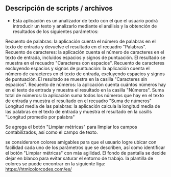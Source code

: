 ## Descripción de scripts / archivos

* Esta aplicación es un analizador de texto con el que el usuario podrá introducir un texto y analizarlo mediante el análisis y la obtención de resultados de los siguientes parámetros: 


Recuento de palabras: la aplicación cuenta el número de palabras en el texto de entrada y devuelve el resultado en el recuadro "Palabras".
Recuento de caracteres: la aplicación cuenta el número de caracteres en el texto de entrada, incluidos espacios y signos de puntuación. El resultado se muestra en el recuadro "Caracteres con espacios".
Recuento de caracteres excluyendo espacios y signos de puntuación: la aplicación cuenta el número de caracteres en el texto de entrada, excluyendo espacios y signos de puntuación. El resultado se muestra en la casilla "Caracteres sin espacios".
Recuento de números: la aplicación cuenta cuántos números hay en el texto de entrada y muestra el resultado en la casilla "Números".
Suma total de números: la aplicación suma todos los números que hay en el texto de entrada y muestra el resultado en el recuadro "Suma de números"
Longitud media de las palabras: la aplicación calcula la longitud media de las palabras en el texto de entrada y muestra el resultado en la casills "Longitud promedio por palabra"

Se agrega el botón "Limpiar métricas" para limpiar los campos contabilizados, así como el campo de texto. 

se consideraron colores amigables para que el usuario logre ubicar con facilidad cada uno de los parámetros que se describen, así como identificar el botón "Limpiar métricas" con más agilidad. El fondo de pantalla se decide dejar en blanco para evitar saturar el entorno de trabajo. 
la plantilla de colores se puede encontrar en la siguiente liga: 
https://htmlcolorcodes.com/es/

